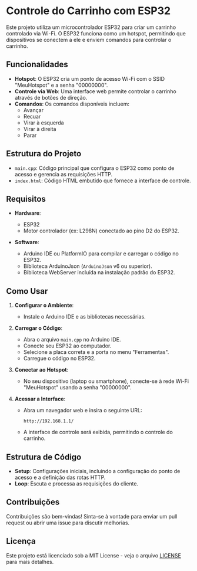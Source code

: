 # Controle do Carrinho com ESP32

Este projeto utiliza um microcontrolador ESP32 para criar um carrinho controlado via Wi-Fi. O ESP32 funciona como um hotspot, permitindo que dispositivos se conectem a ele e enviem comandos para controlar o carrinho.

## Funcionalidades

- **Hotspot**: O ESP32 cria um ponto de acesso Wi-Fi com o SSID "MeuHotspot" e a senha "00000000".
- **Controle via Web**: Uma interface web permite controlar o carrinho através de botões de direção.
- **Comandos**: Os comandos disponíveis incluem:
  - Avançar
  - Recuar
  - Virar à esquerda
  - Virar à direita
  - Parar

## Estrutura do Projeto

- `main.cpp`: Código principal que configura o ESP32 como ponto de acesso e gerencia as requisições HTTP.
- `index.html`: Código HTML embutido que fornece a interface de controle.

## Requisitos

- **Hardware**:
  - ESP32
  - Motor controlador (ex: L298N) conectado ao pino D2 do ESP32.

- **Software**:
  - Arduino IDE ou PlatformIO para compilar e carregar o código no ESP32.
  - Biblioteca ArduinoJson (`ArduinoJson` v6 ou superior).
  - Biblioteca WebServer incluída na instalação padrão do ESP32.

## Como Usar

1. **Configurar o Ambiente**:
   - Instale o Arduino IDE e as bibliotecas necessárias.

2. **Carregar o Código**:
   - Abra o arquivo `main.cpp` no Arduino IDE.
   - Conecte seu ESP32 ao computador.
   - Selecione a placa correta e a porta no menu "Ferramentas".
   - Carregue o código no ESP32.

3. **Conectar ao Hotspot**:
   - No seu dispositivo (laptop ou smartphone), conecte-se à rede Wi-Fi "MeuHotspot" usando a senha "00000000".

4. **Acessar a Interface**:
   - Abra um navegador web e insira o seguinte URL:
     ```
     http://192.168.1.1/
     ```
   - A interface de controle será exibida, permitindo o controle do carrinho.

## Estrutura de Código

- **Setup**: Configurações iniciais, incluindo a configuração do ponto de acesso e a definição das rotas HTTP.
- **Loop**: Escuta e processa as requisições do cliente.

## Contribuições

Contribuições são bem-vindas! Sinta-se à vontade para enviar um pull request ou abrir uma issue para discutir melhorias.

## Licença

Este projeto está licenciado sob a MIT License - veja o arquivo [LICENSE](LICENSE) para mais detalhes.
